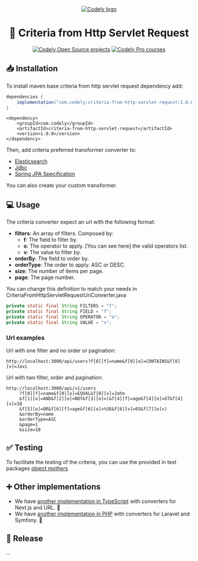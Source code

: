 <p align="center">
  <a href="https://codely.com">
    <picture>
      <source media="(prefers-color-scheme: dark)" srcset="https://codely.com/logo/codely_logo-dark.svg">
      <source media="(prefers-color-scheme: light)" srcset="https://codely.com/logo/codely_logo-light.svg">
      <img alt="Codely logo" src="https://codely.com/logo/codely_logo.svg">
    </picture>
  </a>
</p>

<h1 align="center">
  🎼 Criteria from Http Servlet Request
</h1>

<p align="center">
    <a href="https://github.com/CodelyTV"><img src="https://img.shields.io/badge/Codely-OS-green.svg?style=flat-square" alt="Codely Open Source projects"/></a>
    <a href="https://pro.codely.com"><img src="https://img.shields.io/badge/Codely-Pro-black.svg?style=flat-square" alt="Codely Pro courses"/></a>
</p>

## 📥 Installation

To install maven base criteria from http servlet request dependency add:

```gradle
dependencies {
    implementation("com.codely:criteria-from-http-servlet-request:1.0.0")
}
```

```mvn
<dependency>
    <groupId>com.codely</groupId>
    <artifactId>criteria-from-http-servlet-request</artifactId>
    <version>1.0.0</version>
</dependency>

```

Then, add criteria preferred transformer converter to:

- [Elasticsearch](./criteria-to-elasticsearch)
- [Jdbc](./criteria-to-jdbc)
- [Spring JPA Specification](./criteria-to-spring-jpa)

You can also create your custom transformer.

## 💻 Usage

The criteria converter expect an url with the following format:

* **filters**: An array of filters. Composed by:
    * **f**: The field to filter by.
    * **o**: The operator to apply. [You can see here] the valid operators list.
    * **v**: The value to filter by.
* **orderBy**: The field to order by.
* **orderType**: The order to apply. ASC or DESC.
* **size**: The number of items per page.
* **page**: The page number.

You can change this definition to match your needs in CriteriaFromHttpServletRequestUriConverter.java

```java
private static final String FILTERS = "f";
private static final String FIELD = "f";
private static final String OPERATOR = "o";
private static final String VALUE = "v";
```

### Url examples

Url with one filter and no order or pagination:

```
http://localhost:3000/api/users?f[0][f]=name&f[0][o]=CONTAINS&f[0][v]=Javi
```

Url with two filter, order and pagination:

```
http://localhost:3000/api/v1/users
     ?f[0][f]=name&f[0][o]=EQUAL&f[0][v]=John
     &f[1][o]=AND&f[2][o]=NOT&f[3][o]=(&f[4][f]=age&f[4][o]=GT&f[4][v]=18
     &f[5][o]=OR&f[6][f]=age&f[6][o]=%3E&f[6][v]=65&f[7][o]=)
     &orderBy=name
     &orderType=ASC
     &page=1
     &size=10
```

## ✅ Testing

To facilitate the testing of the criteria, you can use the provided in test packages [object mothers](https://www.martinfowler.com/bliki/ObjectMother.html)

## ➕ Other implementations

- We have [another implementation in TypeScript](https://github.com/CodelyTV/typescript-criteria) with converters for Next.js and URL. 🙌
- We have [another implementation in PHP](https://github.com/CodelyTV/php-criteria) with converters for Laravel and Symfony. 🙌

## 🚀 Release

...
